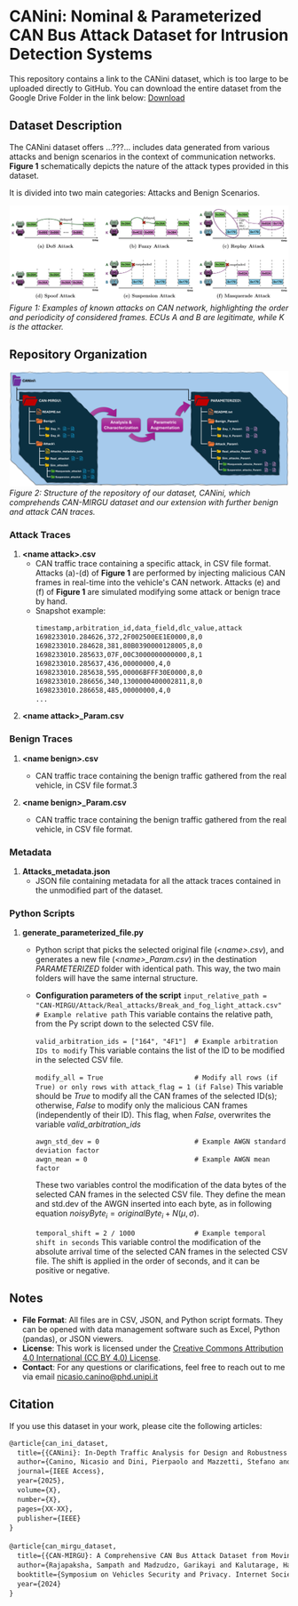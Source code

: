# CANini: Nominal & Parameterized CAN Bus Attack Dataset for Intrusion Detection Systems

This repository contains a link to the CANini dataset, which is too large to be uploaded directly to GitHub. You can download the entire dataset from the Google Drive Folder in the link below:
[Download](https://drive.google.com/drive/folders/1PRpj1szJDsWvfP7upyny1vBQDeYZDn8f?usp=drive_link)

## Dataset Description

The CANini dataset offers ...???... includes data generated from various attacks and benign scenarios in the context of communication networks.
**Figure 1** schematically depicts the nature of the attack types provided in this dataset.

It is divided into two main categories: Attacks and Benign Scenarios.

![attacks on CAN](images/all_attacks_white.png)
*Figure 1: Examples of known attacks on CAN network, highlighting the order and periodicity of considered frames. ECUs A and B are legitimate, while K is the attacker.*

## Repository Organization

![dataset structure](images/dataset_augmentation_v3.png)
*Figure 2: Structure of the repository of our dataset, CANini, which comprehends CAN-MIRGU dataset and our extension with further benign and attack CAN traces.*

### Attack Traces

1. **\<name attack\>.csv**
   - CAN traffic trace containing a specific attack, in CSV file format. Attacks (a)-(d) of **Figure 1** are performed by injecting malicious CAN frames in real-time into the vehicle's CAN network. Attacks (e) and (f) of **Figure 1** are simulated modifying some attack or benign trace by hand. 
   - Snapshot example:
      ```csv
      timestamp,arbitration_id,data_field,dlc_value,attack
      1698233010.284626,372,2F002500EE1E0000,8,0
      1698233010.284628,381,80B0390000128005,8,0
      1698233010.285633,07F,00C3000000000000,8,1
      1698233010.285637,436,00000000,4,0
      1698233010.285638,595,00006BFFF30E0000,8,0
      1698233010.286656,340,1300000400002811,8,0
      1698233010.286658,485,00000000,4,0
      ...
      ```
2. **\<name attack\>_Param.csv**

### Benign Traces

1. **\<name benign\>.csv**
   - CAN traffic trace containing the benign traffic gathered from the real vehicle, in CSV file format.3

2. **\<name benign\>_Param.csv**
   - CAN traffic trace containing the benign traffic gathered from the real vehicle, in CSV file format.

### Metadata

1. **Attacks_metadata.json**
   - JSON file containing metadata for all the attack traces contained in the unmodified part of the dataset.

### Python Scripts

1. **generate_parameterized_file.py**
   - Python script that picks the selected original file (*\<name\>.csv*), and generates a new file (*\<name\>_Param.csv*) in the destination *PARAMETERIZED* folder with identical path. This way, the two main folders will have the same internal structure.
   - **Configuration parameters of the script**
     ```input_relative_path = "CAN-MIRGU/Attack/Real_attacks/Break_and_fog_light_attack.csv"  # Example relative path```
     This variable contains the relative path, from the Py script down to the selected CSV file.
     
     ```valid_arbitration_ids = ["164", "4F1"]  # Example arbitration IDs to modify```
     This variable contains the list of the ID to be modified in the selected CSV file.
  
     ```modify_all = True                       # Modify all rows (if True) or only rows with attack_flag = 1 (if False)```
     This variable should be *True* to modify all the CAN frames of the selected ID(s); otherwise, *False* to modify only the malicious CAN frames (independently of their ID). This flag, when *False*, overwrites the variable *valid_arbitration_ids*
     
     ```
     awgn_std_dev = 0                        # Example AWGN standard deviation factor
     awgn_mean = 0                           # Example AWGN mean factor
     ```
     These two variables control the modification of the data bytes of the selected CAN frames in the selected CSV file. They define the mean and std.dev of the AWGN inserted into each byte, as in following equation $noisyByte_i = originalByte_i + N(\mu, \sigma)$.
     
     ```temporal_shift = 2 / 1000               # Example temporal shift in seconds```
     This variable control the modification of the absolute arrival time of the selected CAN frames in the selected CSV file. The shift is applied in the order of seconds, and it can be positive or negative.
     
## Notes

- **File Format**: All files are in CSV, JSON, and Python script formats. They can be opened with data management software such as Excel, Python (pandas), or JSON viewers.
- **License**: This work is licensed under the [Creative Commons Attribution 4.0 International (CC BY 4.0) License](https://creativecommons.org/licenses/by/4.0/).
- **Contact**: For any questions or clarifications, feel free to reach out to me via email [nicasio.canino@phd.unipi.it](mailto:nicasio.canino@phd.unipi.it)

## Citation

If you use this dataset in your work, please cite the following articles:

```latex
@article{can_ini_dataset,
  title={{CANini}: In-Depth Traffic Analysis for Design and Robustness Testing of DTree-based IDS in Automotive Networking Systems},
  author={Canino, Nicasio and Dini, Pierpaolo and Mazzetti, Stefano and Rossi, Daniele and Saponara, Sergio},
  journal={IEEE Access},
  year={2025},
  volume={X},
  number={X},
  pages={XX-XX},
  publisher={IEEE}
}

@article{can_mirgu_dataset,
  title={{CAN-MIRGU}: A Comprehensive CAN Bus Attack Dataset from Moving Vehicles for Intrusion Detection System Evaluation},
  author={Rajapaksha, Sampath and Madzudzo, Garikayi and Kalutarage, Harsha and Petrovski, Andrei and Al-Kadri, M Omar},
  booktitle={Symposium on Vehicles Security and Privacy. Internet Society},
  year={2024}
}
